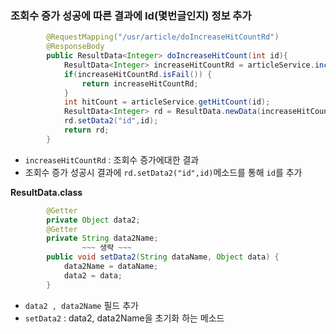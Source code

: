### 조회수 증가 성공에 따른 결과에 Id(몇번글인지) 정보 추가

```java
   		@RequestMapping("/usr/article/doIncreaseHitCountRd")
        @ResponseBody
        public ResultData<Integer> doIncreaseHitCount(int id){
            ResultData<Integer> increaseHitCountRd = articleService.increaseHitCount(id);
            if(increaseHitCountRd.isFail()) {
                return increaseHitCountRd;
            }
            int hitCount = articleService.getHitCount(id);
            ResultData<Integer> rd = ResultData.newData(increaseHitCountRd, "hitCount", hitCount);
            rd.setData2("id",id);
            return rd;
        }
```

- ```increaseHitCountRd``` : 조회수 증가에대한 결과
- 조회수 증가 성공시 결과에  ```rd.setData2("id",id)```메소드를 통해 ```id```를 추가

**ResultData.class**

```java
   		@Getter
        private Object data2;
        @Getter
        private String data2Name;
				~~~ 생략 ~~~		
        public void setData2(String dataName, Object data) {
            data2Name = dataName;
            data2 = data;
        }
```

- ```data2 , data2Name``` 필드 추가
- ```setData2``` : data2, data2Name을 초기화 하는 메소드

